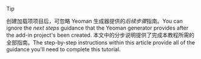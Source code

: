 > [!TIP]
> <span data-ttu-id="c28f5-101">创建加载项项目后，可忽略 Yeoman 生成器提供的*后续步骤*指南。</span><span class="sxs-lookup"><span data-stu-id="c28f5-101">You can ignore the *next steps* guidance that the Yeoman generator provides after the add-in project's been created.</span></span> <span data-ttu-id="c28f5-102">本文中的分步说明提供了完成本教程所需的全部指南。</span><span class="sxs-lookup"><span data-stu-id="c28f5-102">The step-by-step instructions within this article provide all of the guidance you'll need to complete this tutorial.</span></span>